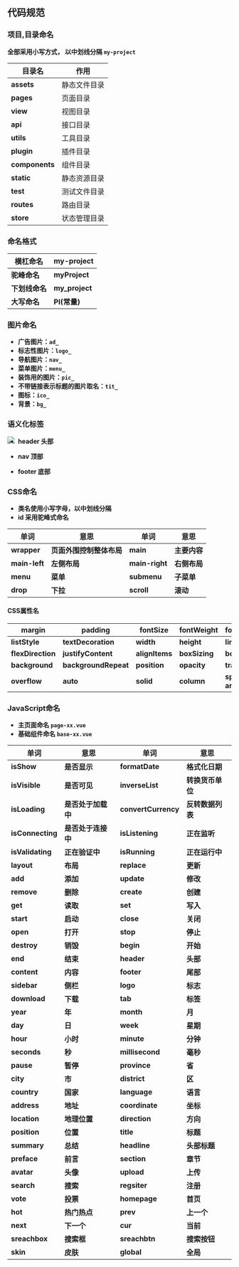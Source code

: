 ## 代码规范

### 项目,目录命名

**全部采用小写方式， 以中划线分隔 `my-project`**

| 目录名         | 作用         |
| -------------- | ------------ |
| **assets**     | 静态文件目录 |
| **pages**      | 页面目录     |
| **view**       | 视图目录     |
| **api**        | 接口目录     |
| **utils**      | 工具目录     |
| **plugin**     | 插件目录     |
| **components** | 组件目录     |
| **static**     | 静态资源目录 |
| **test**       | 测试文件目录 |
| **routes**     | 路由目录     |
| **store**      | 状态管理目录 |

### 命名格式

| 横杠命名       | my-project     |
| -------------- | -------------- |
| **驼峰命名**   | **myProject**  |
| **下划线命名** | **my_project** |
| **大写命名**   | **PI(常量)**   |

### 图片命名

- **广告图片：`ad_`**
- **标志性图片：`logo_`**
- **导航图片：`nav_`**
- **菜单图片：`menu_`**
- **装饰用的图片：`pic_`**
- **不带链接表示标题的图片取名：`tit_`**
- **图标：`ico_`**
- **背景：`bg_`**

### 语义化标签

<img src="https://www.runoob.com/wp-content/uploads/2013/07/html5-layout.jpg" style="float:left">

- **header  头部**
- **nav  顶部**

- **footer  底部**

### CSS命名

- **类名使用小写字母，以中划线分隔**
- **id 采用驼峰式命名**

| 单词          | 意思                     | 单词           | 意思         |
| ------------- | ------------------------ | -------------- | ------------ |
| **wrapper**   | **页面外围控制整体布局** | **main**       | **主要内容** |
| **main-left** | **左侧布局**             | **main-right** | **右侧布局** |
| **menu**      | **菜单**                 | **submenu**    | **子菜单**   |
| **drop**      | **下拉**                 | **scroll**     | **滚动**     |

#### CSS属性名

|margin|padding|fontSize|fontWeight|fontFamily|textAlign|
| ---- | ---- | ---- | ---- | ---- | ---- |
|**listStyle**|**textDecoration**|**width**|**height**|**lineHeight**|**display**|
|**flexDirection**|**justifyContent**|**alignItems**|**boxSizing**|**border**|**borderRadius** |
|**background**|**backgroundRepeat**|**position**|**opacity**| **transform**  |**transition**|
|**overflow**|**auto**|**solid**|**column**| **space-around** |**space-between**|

### JavaScript命名

- **主页面命名    `page-xx.vue`**
- **基础组件命名   `base-xx.vue`**

| 单词 | 意思 | 单词    | 意思 |
| -------- | -------- | ----------- | -------- |
| **isShow** |**是否显示**| **formatDate** | **格式化日期** |
| **isVisible** |**是否可见**| **inverseList** | **转换货币单位** |
| **isLoading** |**是否处于加载中**| **convertCurrency** | **反转数据列表** |
| **isConnecting** |**是否处于连接中**| **isListening** | **正在监听** |
| **isValidating** |**正在验证中**| **isRunning** | **正在运行中** |
| **layout**       | **布局**           | **replace** | **更新** |
| **add**      | **添加**     | **update**      | **修改**     |
| **remove**   | **删除**     | **create**      | **创建**     |
| **get**      | **读取**     | **set**         | **写入**     |
| **start**    | **启动**     | **close**       | **关闭**     |
| **open**     | **打开**     | **stop**        | **停止**     |
| **destroy**  | **销毁**     | **begin**       | **开始**     |
| **end**      | **结束**     | **header**      | **头部**     |
| **content**  | **内容**     | **footer**      | **尾部**     |
| **sidebar**  | **侧栏**     | **logo**        | **标志**     |
| **download** | **下载**     | **tab**         | **标签**     |
| **year**     | **年**       | **month**       | **月**       |
| **day**      | **日**       | **week**        | **星期**     |
| **hour**     | **小时**     | **minute**      | **分钟**     |
| **seconds**  | **秒**       | **millisecond** | **毫秒**     |
| **pause**    | **暂停**     | **province**    | **省**       |
| **city**     | **市**       | **district**    | **区**       |
| **country** | **国家** | **language** | **语言** |
| **address**  | **地址**     | **coordinate**  | **坐标**     |
| **location** | **地理位置** | **direction**   | **方向**     |
| **position** | **位置**     | **title**       | **标题**     |
| **summary**  | **总结**     | **headline**    | **头部标题** |
| **preface**  | **前言**     | **section**     | **章节**     |
| **avatar**   | **头像**     | **upload**      | **上传**     |
| **search**   | **搜索**     | **regsiter**    | **注册**     |
| **vote**     | **投票**     | **homepage**    | **首页**     |
| **hot**      | **热门热点** | **prev**        | **上一个**   |
| **next**     | **下一个**   | **cur**         | **当前**     |
| **sreachbox** | **搜索框** | **sreachbtn** | **搜索按钮** |
| **skin** | **皮肤** | **global** | **全局** |

